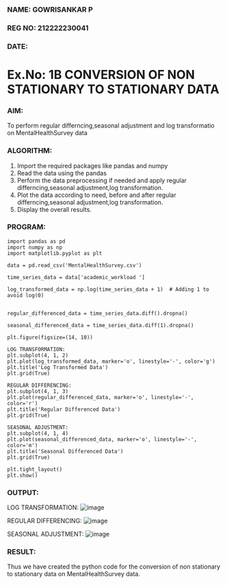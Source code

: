 ### NAME: GOWRISANKAR P
### REG NO: 212222230041
### DATE:
# Ex.No: 1B                     CONVERSION OF NON STATIONARY TO STATIONARY DATA
 

### AIM:
To perform regular differncing,seasonal adjustment and log transformatio on MentalHealthSurvey data
### ALGORITHM:
1. Import the required packages like pandas and numpy
2. Read the data using the pandas
3. Perform the data preprocessing if needed and apply regular differncing,seasonal adjustment,log transformation.
4. Plot the data according to need, before and after regular differncing,seasonal adjustment,log transformation.
5. Display the overall results.
### PROGRAM:

```
import pandas as pd
import numpy as np
import matplotlib.pyplot as plt

data = pd.read_csv('MentalHealthSurvey.csv')

time_series_data = data['academic_workload ']

log_transformed_data = np.log(time_series_data + 1)  # Adding 1 to avoid log(0)


regular_differenced_data = time_series_data.diff().dropna()

seasonal_differenced_data = time_series_data.diff(1).dropna()

plt.figure(figsize=(14, 10))

LOG TRANSFORMATION:
plt.subplot(4, 1, 2)
plt.plot(log_transformed_data, marker='o', linestyle='-', color='g')
plt.title('Log Transformed Data')
plt.grid(True)

REGULAR DIFFERENCING:
plt.subplot(4, 1, 3)
plt.plot(regular_differenced_data, marker='o', linestyle='-', color='r')
plt.title('Regular Differenced Data')
plt.grid(True)

SEASONAL ADJUSTMENT:
plt.subplot(4, 1, 4)
plt.plot(seasonal_differenced_data, marker='o', linestyle='-', color='m')
plt.title('Seasonal Differenced Data')
plt.grid(True)

plt.tight_layout()
plt.show()
```

### OUTPUT:
LOG TRANSFORMATION:
![image](https://github.com/user-attachments/assets/9bc73f3b-106f-4de4-9a21-a71c4c76fbf0)

REGULAR DIFFERENCING:
![image](https://github.com/user-attachments/assets/334cc97b-5fb2-43c0-bc3f-b0d3f3002588)

SEASONAL ADJUSTMENT:
![image](https://github.com/user-attachments/assets/46f0d953-5f5f-4863-b5a6-e572cd3e8195)

### RESULT:
Thus we have created the python code for the conversion of non stationary to stationary data on MentalHealthSurvey
data.
